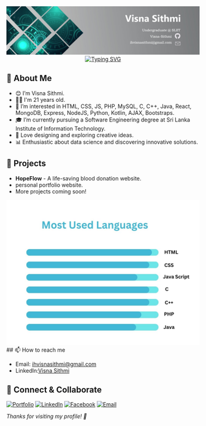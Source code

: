 
<picture>
  <source media="(prefers-color-scheme: dark)" srcset="Linkedin banner.jpg">
  <source media="(prefers-color-scheme: light)" srcset="Linkedin banner.jpg">
  <img src="Linkedin banner.jpg">
</picture>

<div align="center">
  <a href="https://git.io/typing-svg">
    <img src="https://readme-typing-svg.demolab.com?font=Montserrat&weight=800&letterSpacing=3px&duration=4000&pause=1000&color=FFFFFF&center=true&vCenter=true&repeat=false&width=435&lines=Hi+I'm+Visna+Sithmi+👋;++Welcome+to+my+Github+Profile!" alt="Typing SVG">
  </a>
</div>

## 🚀 About Me
- 😊 I’m Visna Sithmi.
- 👦🏻 I'm 21 years old.
- 👀 I’m interested in HTML, CSS, JS, PHP, MySQL, C, C++, Java, React, MongoDB, Express, NodeJS, Python, Kotlin, AJAX, Bootstraps.
- 🎓 I’m currently pursuing a Software Engineering degree at Sri Lanka Institute of Information Technology.
- 🎨 Love designing and exploring creative ideas.
- 📊 Enthusiastic about data science and discovering innovative solutions.

## 📂 Projects
- **HopeFlow** - A life-saving blood donation website.
- personal portfolio website.
- More projects coming soon!
<picture>
  <img src="most used lang.jpg">
</picture>
## 📫 How to reach me

- Email: ihvisnasithmi@gmail.com
- LinkedIn:[Visna Sithmi](https://www.linkedin.com/in/visna-sithmi/)

## 🤝 Connect & Collaborate

[![Portfolio](https://img.shields.io/badge/Portfolio-9146FF?style=for-the-badge&logo=about.me&logoColor=white)](https://your-portfolio-link.com)
[![LinkedIn](https://img.shields.io/badge/LinkedIn-0077B5?style=for-the-badge&logo=linkedin&logoColor=white)](https://www.linkedin.com/in/visna-sithmi/)
[![Facebook](https://img.shields.io/badge/Facebook-1877F2?style=for-the-badge&logo=facebook&logoColor=white)](https://www.facebook.com/share/hcBunoQuq934PTRo/?mibextid=qi2Omg)
[![Email](https://img.shields.io/badge/Email-D14836?style=for-the-badge&logo=gmail&logoColor=white)](mailto:ihvisnasithmi@gmail.com)


*Thanks for visiting my profile! 💖*


